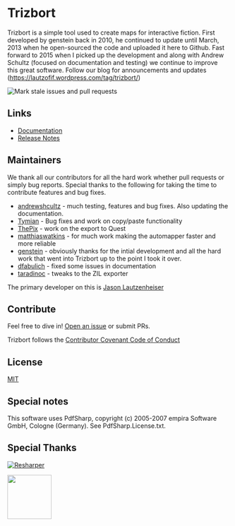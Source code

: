 # Trizbort 

Trizbort is a simple tool used to create maps for interactive fiction. First developed by genstein back in 2010, he continued to update until March, 2013 when he open-sourced the code and uploaded it here to Github. Fast forward to 2015 when I picked up the development and along with Andrew Schultz (focused on documentation and testing) we continue to improve this great software. Follow our blog for announcements and updates (https://lautzofif.wordpress.com/tag/trizbort/)

![Mark stale issues and pull requests](https://github.com/JasonLautzenheiser/trizbort/workflows/Mark%20stale%20issues%20and%20pull%20requests/badge.svg)

## Links
- [Documentation](http://www.trizbort.com/Docs/index.shtml)
- [Release Notes](https://github.com/JasonLautzenheiser/trizbort/blob/master/changelog.md)

## Maintainers
We thank all our contributors for all the hard work whether pull requests or simply bug reports.  Special thanks to the following for taking the time to contribute features and bug fixes.

- [andrewshcultz](https://github.com/andrewschultz) - much testing, features and bug fixes. Also updating the documentation.
- [Tymian](https://github.com/Tymian) - Bug fixes and work on copy/paste functionality
- [ThePix](https://github.com/ThePix) - work on the export to Quest
- [matthiaswatkins](https://github.com/matthiaswatkins) - for much work making the automapper faster and more reliable
- [genstein](https://github.com/genstein) - obviously thanks for the intial development and all the hard work that went into Trizbort up to the point I took it over.
- [dfabulich](https://github.com/dfabulich) - fixed some issues in documentation
- [taradinoc](https://github.com/taradinoc) - tweaks to the ZIL exporter

The primary developer on this is [Jason Lautzenheiser](https://github.com/JasonLautzenheiser)

## Contribute
Feel free to dive in!  [Open an issue](https://github.com/JasonLautzenheiser/trizbort/issues/new) or submit PRs.

Trizbort follows the [Contributor Covenant Code of Conduct](https://github.com/JasonLautzenheiser/trizbort/blob/master/CODE_OF_CONDUCT.md)

## License
[MIT](https://github.com/JasonLautzenheiser/trizbort/blob/master/LICENSE.txt)

## Special notes
This software uses PdfSharp, copyright (c) 2005-2007 empira Software GmbH, Cologne (Germany). See PdfSharp.License.txt.

## Special Thanks
[![Resharper](http://www.trizbort.com/img/logo_resharper.png)](https://www.jetbrains.com/resharper/)

[<img src="https://oz-code.com/wp-content/uploads/2020/01/oz-code-logo.svg" width="100">](https://www.oz-code.com/)

